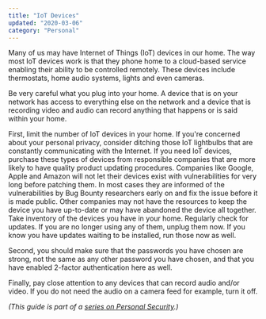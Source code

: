 ```yaml
---
title: "IoT Devices"
updated: "2020-03-06"
category: "Personal"
---
```


Many of us may have Internet of Things (IoT) devices in our home. The way most IoT devices work is that they phone home to a cloud-based service enabling their ability to be controlled remotely. These devices include thermostats, home audio systems, lights and even cameras. 

Be very careful what you plug into your home. A device that is on your network has access to everything else on the network and a device that is recording video and audio can record anything that happens or is said within your home. 

First, limit the number of IoT devices in your home. If you're concerned about your personal privacy, consider ditching those IoT lightbulbs that are constantly communicating with the Internet. If you need IoT devices, purchase these types of devices from responsible companies that are more likely to have quality product updating procedures. Companies like Google, Apple and Amazon will not let their devices exist with vulnerabilities for very long before patching them. In most cases they are informed of the vulnerabilities by Bug Bounty researchers early on and fix the issue before it is made public. Other companies may not have the resources to keep the device you have up-to-date or may have abandoned the device all together. Take inventory of the devices you have in your home. Regularly check for updates. If you are no longer using any of them, unplug them now. If you know you have updates waiting to be installed, run those now as well. 

Second, you should make sure that the passwords you have chosen are strong, not the same as any other password you have chosen, and that you have enabled 2-factor authentication here as well. 

Finally, pay close attention to any devices that can record audio and/or video. If you do not need the audio on a camera feed for example, turn it off.

*(This guide is part of a [series on Personal Security](/news/2020-03-06-personal-security-series).)*
